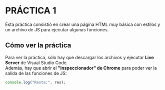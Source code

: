 # PRÁCTICA 1

Esta práctica consistió en crear una página HTML muy básica con estilos y un archivo de JS para ejecutar algunas funciones.

## Cómo ver la práctica

Para ver la práctica, sólo hay que descargar los archivos y ejecutar **Live Server** de Visual Studio Code.  
Además, hay que abrir el **"inspeccionador" de Chrome** para poder ver la salida de las funciones de JS:

```js
console.log("Resta:", res);

